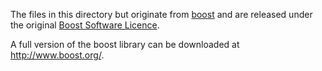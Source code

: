 The files in this directory
but originate from [boost](https://www.boost.org)
and are released under the original
[Boost Software Licence](LICENSE_1_0.txt).

A full version of the boost library can be
downloaded at http://www.boost.org/.
